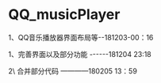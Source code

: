 # QQ_musicPlayer
1、QQ音乐播放器界面布局等--181203-00：16

1、完善界面以及部分功能
                    ------181204 23:18

2\ 合并部分代码  ————180205 13：59
